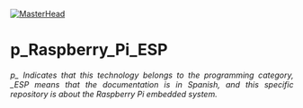 [![MasterHead](http://dicer0.com/wp-content/uploads/2023/09/Raspberry-Pi-di_cer0-Banner.png)](https://dicer0.com/)
# p_Raspberry_Pi_ESP
<h6 align="justify">p_ Indicates that this technology belongs to the programming category, _ESP means that the documentation is in Spanish, and this specific repository is about the Raspberry Pi embedded system.</h6>

